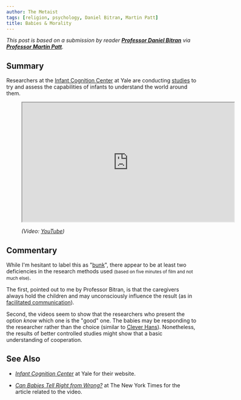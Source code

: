 ```yaml
---
author: The Metaist
tags: [religion, psychology, Daniel Bitran, Martin Patt]
title: Babies & Morality
---
```


_This post is based on a submission by reader
**[Professor Daniel Bitran][daniel-bitran]**
via **[Professor Martin Patt][martin-patt]**._

[daniel-bitran]: http://www.linkedin.com/pub/daniel-bitran/b/989/ba1
[martin-patt]: http://gvnet.com/profpatt/

## Summary

<div class="entry-summary" markdown="1">

Researchers at the [Infant Cognition Center][1] at Yale are conducting
[studies][2] to try and assess the capabilities of infants to understand
the world around them.

</div>

[1]: http://www.yale.edu/infantlab/Welcome.html
[2]: http://www.yale.edu/infantlab/Our_Studies.html

<figure markdown="1">

<iframe width="560" height="315" src="http://www.youtube.com/embed/HBW5vdhr_PA?rel=0" allowfullscreen></iframe>
<figcaption>
  <address markdown="1">

(Video: [YouTube](http://www.youtube.com/watch?v=HBW5vdhr_PA))</address>

</figcaption>
</figure><!--more-->

## Commentary

While I'm hesitant to label this as "[bunk]({{BLOG_URL}}/tag/bunk.html)", there appear
to be at least two deficiencies in the research methods used <small>(based on
five minutes of film and not much else)</small>.

The first, pointed out to me by Professor Bitran, is that the caregivers always
hold the children and may unconsciously influence the result (as in
[facilitated communication]({{BLOG_URL}}/2010/07/facilitated-communication.html)).

Second, the videos seem to show that the researchers who present the option
_know_ which one is the "good" one. The babies may be responding to the
researcher rather than the choice (similar to
[Clever Hans]({{BLOG_URL}}/2010/01/clever-hans-effect.html)). Nonetheless, the
results of better controlled studies might show that a basic understanding of cooperation.

## See Also

- <cite>[Infant Cognition Center][1]</cite>
  at <span class="vcard org fn">Yale</span> for their website.

- <cite>[Can Babies Tell Right from Wrong?][3]</cite>
  at <span class="vcard org fn">The New York Times</span>
  for the article related to the video.

[3]: http://www.nytimes.com/2010/05/09/magazine/09babies-t.html?src=me&ref=general
